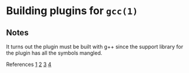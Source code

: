 # Building plugins for `gcc(1)`

## Notes
It turns out the plugin must be built with g++ since the support library for the
plugin has all the symbols mangled.

References
[1](https://gcc.gnu.org/onlinedocs/gccint/Plugins-building.html#Plugins-building)
[2](http://lwn.net/Articles/457543/)
[3](http://lwn.net/Articles/458806/)
[4](http://stackoverflow.com/questions/16957130/problems-with-building-the-gcc-plugin)
